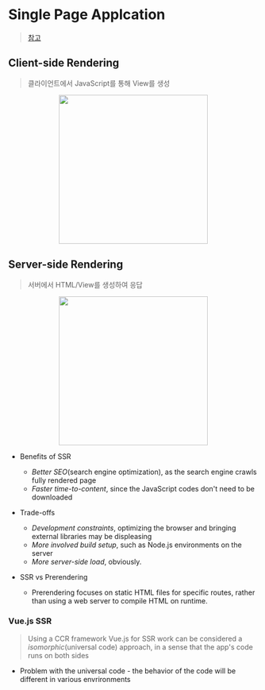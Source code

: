 # Single Page Applcation

> [참고](https://medium.com/walmartlabs/the-benefits-of-server-side-rendering-over-client-side-rendering-5d07ff2cefe8)

## Client-side Rendering

> 클라이언트에서 JavaScript를 통해 View를 생성

<center><img src="https://i.pinimg.com/originals/ac/ca/0a/acca0a2e60d91ba7eef6a7967b6b7d2f.png" width="300"></center>

## Server-side Rendering

> 서버에서 HTML/View를 생성하여 응답

<center><img src="https://i.pinimg.com/originals/54/6d/f7/546df7c4b04ea9ca5f72d822ca1d23b4.png" width="300"></center>

- Benefits of SSR
  - _Better SEO_(search engine optimization), as the search engine crawls fully rendered page
  - _Faster time-to-content_, since the JavaScript codes don't need to be downloaded
- Trade-offs

  - _Development constraints_, optimizing the browser and bringing external libraries may be displeasing
  - _More involved build setup_, such as Node.js environments on the server
  - _More server-side load_, obviously.

- SSR vs Prerendering
  - Prerendering focuses on static HTML files for specific routes, rather than using a web server to compile HTML on runtime.

### Vue.js SSR

> Using a CCR framework Vue.js for SSR work can be considered a _isomorphic_(universal code) approach, in a sense that the app's code runs on both sides

- Problem with the universal code - the behavior of the code will be different in various envrironments
